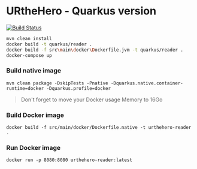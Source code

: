 # URtheHero - Quarkus version

[![Build Status](https://travis-ci.com/tdevilleduc/urthehero-reader.svg)](https://travis-ci.com/tdevilleduc/urthehero-reader)


```bash
mvn clean install
docker build -t quarkus/reader .
docker build -f src\main\docker\Dockerfile.jvm -t quarkus/reader .
docker-compose up
```

### Build native image
```
mvn clean package -DskipTests -Pnative -Dquarkus.native.container-runtime=docker -Dquarkus.profile=docker
```

> Don't forget to move your Docker usage Memory to 16Go

### Build Docker image
```
docker build -f src/main/docker/Dockerfile.native -t urthehero-reader .
```

### Run Docker image
```
docker run -p 8080:8080 urthehero-reader:latest
```
